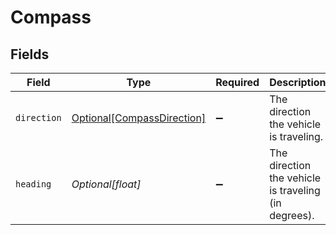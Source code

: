 # Compass


## Fields

| Field                                                                 | Type                                                                  | Required                                                              | Description                                                           | Example                                                               |
| --------------------------------------------------------------------- | --------------------------------------------------------------------- | --------------------------------------------------------------------- | --------------------------------------------------------------------- | --------------------------------------------------------------------- |
| `direction`                                                           | [Optional[CompassDirection]](../../models/shared/compassdirection.md) | :heavy_minus_sign:                                                    | The direction the vehicle is traveling.                               | N                                                                     |
| `heading`                                                             | *Optional[float]*                                                     | :heavy_minus_sign:                                                    | The direction the vehicle is traveling (in degrees).                  | 90                                                                    |